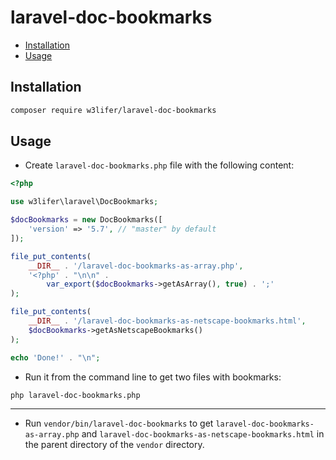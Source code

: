 # laravel-doc-bookmarks

- [Installation](#installation)
- [Usage](#usage)

## Installation

``` sh
composer require w3lifer/laravel-doc-bookmarks
```

## Usage

- Create `laravel-doc-bookmarks.php` file with the following content:

``` php
<?php

use w3lifer\laravel\DocBookmarks;

$docBookmarks = new DocBookmarks([
    'version' => '5.7', // "master" by default
]);

file_put_contents(
    __DIR__ . '/laravel-doc-bookmarks-as-array.php',
    '<?php' . "\n\n" .
        var_export($docBookmarks->getAsArray(), true) . ';'
);

file_put_contents(
    __DIR__ . '/laravel-doc-bookmarks-as-netscape-bookmarks.html',
    $docBookmarks->getAsNetscapeBookmarks()
);

echo 'Done!' . "\n";
```

- Run it from the command line to get two files with bookmarks:

``` sh
php laravel-doc-bookmarks.php
```

---

- Run `vendor/bin/laravel-doc-bookmarks` to get `laravel-doc-bookmarks-as-array.php` and `laravel-doc-bookmarks-as-netscape-bookmarks.html` in the parent directory of the `vendor` directory.
